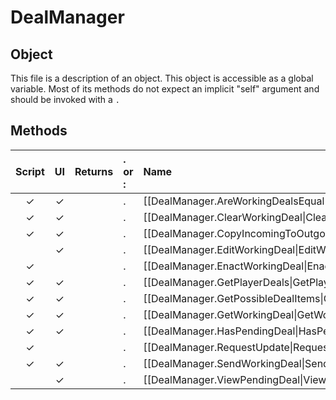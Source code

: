 # DealManager
## Object
This file is a description of an object. This object is accessible as a global variable. Most of its methods do not expect an implicit "self" argument and should be invoked with a `.`

## Methods
| Script | UI  | Returns | . or : | Name | Arguments |
|:------:|:---:| -------:|:---- |:---- |:--------- |
|✓|✓| |.|[[DealManager.AreWorkingDealsEqual\|AreWorkingDealsEqual]]| |
|✓|✓| |.|[[DealManager.ClearWorkingDeal\|ClearWorkingDeal]]| |
|✓|✓| |.|[[DealManager.CopyIncomingToOutgoingWorkingDeal\|CopyIncomingToOutgoingWorkingDeal]]| |
| |✓| |.|[[DealManager.EditWorkingDeal\|EditWorkingDeal]]| |
|✓| | |.|[[DealManager.EnactWorkingDeal\|EnactWorkingDeal]]| |
|✓|✓| |.|[[DealManager.GetPlayerDeals\|GetPlayerDeals]]| |
|✓|✓| |.|[[DealManager.GetPossibleDealItems\|GetPossibleDealItems]]| |
|✓|✓| |.|[[DealManager.GetWorkingDeal\|GetWorkingDeal]]| |
|✓|✓| |.|[[DealManager.HasPendingDeal\|HasPendingDeal]]| |
|✓| | |.|[[DealManager.RequestUpdate\|RequestUpdate]]| |
|✓|✓| |.|[[DealManager.SendWorkingDeal\|SendWorkingDeal]]| |
| |✓| |.|[[DealManager.ViewPendingDeal\|ViewPendingDeal]]| |
